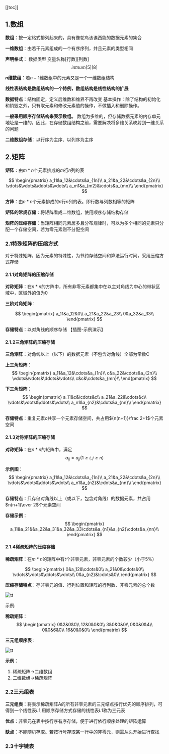 [[toc]]
## 1.数组
**数组**：按一定格式排列起来的，具有像鸵鸟该诶西能的数据元素的集合

**一维数组**：由若干元素组成的一个有序序列，并且元素的类型相同

**声明格式**： 数据类型 变量名称[行数][列数]
$$ int  num[5][8]$$
          
**$n$维数组**：若$n-1$维数组中的元素又是一个一维数组结构

**线性表结构是数组结构的一个特例，数组结构是线性结构的扩展**

**数据特点**：结构固定，定义后维数和维界不再改变
基本操作：除了结构的初始化和销毁之外，只有取元素和修改元素值的操作，不做插入和删除操作。

**一般采用顺序存储结构来表示数组。**
数组为多维的，但存储数据元素的内存单元地址是一维的，因此，在存储数组结构之前，需要解决将多维关系映射到一维关系的问题

**二维数组存储**：以行序为主序、以列序为主序


## 2.矩阵
**矩阵**：由$m*n$个元素排成的$m$行$n$列的表

$$
\begin{pmatrix}
a_11&a_12&\cdots&a_{1n}\\
a_21&a_22&\cdots&a_{2n}\\
\vdots&\vdots&\ddots&\vdots\\
a_m1&a_{m2}&\cdots&a_{mn}\\
\end{pmatrix}
$$

**方阵**：由$n*n$个元素排成的$n$行$n$列的表。即行数与列数相等的矩阵

**矩阵的常规存储**：将矩阵看成二维数组，使用顺序存储结构存储

**矩阵的压缩存储**：当矩阵相同元素居多且分布规律时，可以为多个相同的元素只分配一个存储空间，若为零元素则不分配空间

### 2.1特殊矩阵的压缩方式
对于特殊矩阵，因为元素的特殊性，为节约存储空间和算法运行时间，采用压缩方式存储

#### 2.1.1对角矩阵的压缩存储
**对称矩阵**：在$n*n$的方阵中，所有非零元素都集中在以主对角线为中心的带状区域中，区域外的值为0

**三阶对角矩阵**：

$$
\begin{pmatrix}
a_11&a_12&0\\
a_21&a_22&a_23\\
0&a_32&a_33\\
\end{pmatrix}
$$

**存储特点**：以对角线的顺序存储
【插图-示例演示】

#### 2.1.2三角矩阵的压缩存储
**三角矩阵**：对角线以上（以下）的数据元素（不包含对角线）全部为常数C

**上三角矩阵**：
$$
\begin{pmatrix}
a_11&a_12&\cdots&a_{1n}\\
c&a_22&\cdots&a_{2n}\\
\vdots&\vdots&\ddots&\vdots\\
c&c&\cdots&a_{mn}\\
\end{pmatrix}
$$

**下三角矩阵**：
$$
\begin{pmatrix}
a_11&c&\cdots&c\\
a_21&a_22&\cdots&c\\
\vdots&\vdots&\ddots&\vdots\\
a_n1&a_{n2}&\cdots&a_{nn}\\
\end{pmatrix}
$$

**存储特点**：重复元素$c$共享一个元素存储空间，共占用${n(n+1)}\frac 2+1$个元素空间

#### 2.1.3对称矩阵的压缩存储
**对称矩阵**：在$n*n$的矩阵中，满足$$a_{ij}=a_{ji}(1\ge i,j\ge n)$$

**示例图**：
$$
\begin{pmatrix}
a_11&a_12&\cdots&a_{1n}\\
a_21&a_22&\cdots&a_{2n}\\
\vdots&\vdots&\ddots&\vdots\\
a_n1&a_{n2}&\cdots&a_{nn}\\
\end{pmatrix}
$$

**存储特点**：只存储对角线以上（或以下，包含对角线）的数据元素，共占用$n(n+1)\over 2$个元素空间

**存储示例**：
$$
\begin{pmatrix}
a_11&a_21&&a_22&a_31&a_32&a_33\cdots&a_{n1}&a_{n2}\cdots&a_{nn}\\
\end{pmatrix}
$$


#### 2.1.4稀疏矩阵的压缩存储
**稀疏矩阵**：在$m*n$的矩阵中有$t$个非零元素，非零元素的个数较少（小于5%）

$$
\begin{pmatrix}
0&a_12&\cdots&0\\
a_21&0&\cdots&0\\
\vdots&\vdots&\ddots&\vdots\\
0&a_{n2}&\cdots&0\\
\end{pmatrix}
$$

**压缩存储特点**：存非零元的值、行列位置和矩阵的行列数、非零元素的总个数

![tt](_images/矩阵_三元组.png "tt")

示例:

**稀疏矩阵**：
$$
\begin{pmatrix}
0&2&0&0\\
12&0&0&0\\
3&0&0&0\\
0&0&0&4\\
0&0&6&0\\
16&0&0&0\\
\end{pmatrix}
$$

**三元组顺序表**：

![tt](_images/线性表_稀疏矩阵存储.png "tt")

**示例**：
1. 稀疏矩阵->二维数组
1. 二维数组->稀疏矩阵

### 2.2三元组表
**三元组表**：将表示稀疏矩阵A的所有非零元素的三元结点按行优先的顺序排列，可得到一个线性表$L1$,用顺序存储方式存储的线性表$L1$称为三元表

**优点**：非零元在表中按行序有序存储，便于进行依行顺序处理的矩阵运算

**缺点**：不能随机存取。若按行号存取某一行中的非零元，则需从头开始进行查找


### 2.3十字链表
